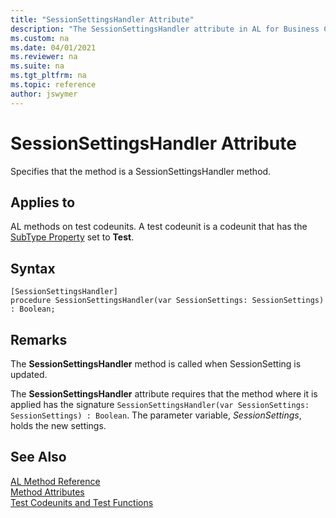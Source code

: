 ```yaml
---
title: "SessionSettingsHandler Attribute"
description: "The SessionSettingsHandler attribute in AL for Business Central"
ms.custom: na
ms.date: 04/01/2021
ms.reviewer: na
ms.suite: na
ms.tgt_pltfrm: na
ms.topic: reference
author: jswymer
---
```


# SessionSettingsHandler Attribute

Specifies that the method is a SessionSettingsHandler method.

## Applies to  
AL methods on test codeunits. A test codeunit is a codeunit that has the [SubType Property](../properties/devenv-subtype-property.md) set to **Test**. 

## Syntax  
  
```AL
[SessionSettingsHandler]
procedure SessionSettingsHandler(var SessionSettings: SessionSettings) : Boolean;
```    

## Remarks

The **SessionSettingsHandler** method is called when SessionSetting is updated. 

The **SessionSettingsHandler** attribute requires that the method where it is applied has the signature `SessionSettingsHandler(var SessionSettings: SessionSettings) : Boolean`. The parameter variable, *SessionSettings*, holds the new settings.

## See Also

[AL Method Reference](../methods-auto/library.md)  
[Method Attributes](devenv-method-attributes.md)  
[Test Codeunits and Test Functions](../devenv-test-codeunits-and-test-methods.md)